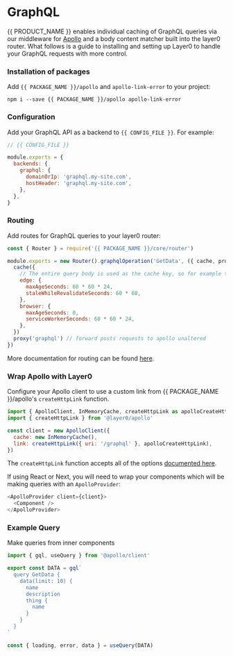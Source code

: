 # GraphQL

{{ PRODUCT_NAME }} enables individual caching of GraphQL queries via our middleware for [Apollo](https://www.apollographql.com/apollo-client) and a body content matcher built into the layer0 router. What follows is a guide to installing and setting up Layer0 to handle your GraphQL requests with more control.

### Installation of packages

Add `{{ PACKAGE_NAME }}/apollo` and `apollo-link-error` to your project:

```
npm i --save {{ PACKAGE_NAME }}/apollo apollo-link-error
```

### Configuration

Add your GraphQL API as a backend to `{{ CONFIG_FILE }}`. For example:

```js
// {{ CONFIG_FILE }}

module.exports = {
  backends: {
    graphql: {
      domainOrIp: 'graphql.my-site.com',
      hostHeader: 'graphql.my-site.com',
    },
  },
}
```

### Routing

Add routes for GraphQL queries to your layer0 router:

```js
const { Router } = require('{{ PACKAGE_NAME }}/core/router')

module.exports = new Router().graphqlOperation('GetData', ({ cache, proxy }) => {
  cache({
    // The entire query body is used as the cache key, so for example the same query with different variables will be cached separately.
    edge: {
      maxAgeSeconds: 60 * 60 * 24,
      staleWhileRevalidateSeconds: 60 * 60,
    },
    browser: {
      maxAgeSeconds: 0,
      serviceWorkerSeconds: 60 * 60 * 24,
    },
  })
  proxy('graphql') // forward posts requests to apollo unaltered
})
```

More documentation for routing can be found [here](/guides/routing#section_body_matching).

### Wrap Apollo with Layer0

Configure your Apollo client to use a custom link from {{ PACKAGE_NAME }}/apollo's `createHttpLink` function.

```js
import { ApolloClient, InMemoryCache, createHttpLink as apolloCreateHttpLink } from '@apollo/client'
import { createHttpLink } from '@layer0/apollo'

const client = new ApolloClient({
  cache: new InMemoryCache(),
  link: createHttpLink({ uri: '/graphql' }, apolloCreateHttpLink),
})
```

The `createHttpLink` function accepts all of the options [documented here](https://www.apollographql.com/docs/link/links/http/#options).

If using React or Next, you will need to wrap your components which will be making queries with an `ApolloProvider`:

```js
<ApolloProvider client={client}>
  <Component />
</ApolloProvider>
```

### Example Query

Make queries from inner components

```js
import { gql, useQuery } from '@apollo/client'

export const DATA = gql`
  query GetData {
    data(limit: 10) {
      name
      description
      thing {
        name
      }
    }
  }
`

const { loading, error, data } = useQuery(DATA)
```
